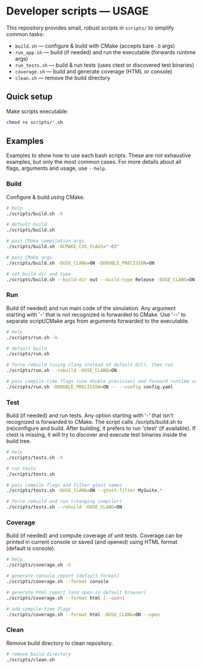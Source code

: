 # Developer scripts — USAGE

This repository provides small, robust scripts in `scripts/` to simplify common tasks:
- `build.sh` — configure & build with CMake (accepts bare `-D` args)
- `run_app.sh` — build (if needed) and run the executable (forwards runtime args)
- `run_tests.sh` — build & run tests (uses ctest or discovered test binaries)
- `coverage.sh` — build and generate coverage (HTML or console)
- `clean.sh` — remove the build directory

## Quick setup
Make scripts executable:
```bash
chmod +x scripts/*.sh
```

## Examples

Examples to show how to use each bash scripts. These are not exhaustive examples, but only the most common cases. For more details about all flags, arguments and usage, use `--help`.

### Build

Configure & build using CMake. 

```bash
# help
./scripts/build.sh -h

# default build
./scripts/build.sh

# pass CMake compilation args
./scripts/build.sh -DCMAKE_CXX_FLAGS="-O3"

# pass CMake args
./scripts/build.sh -DUSE_CLANG=ON -DDOUBLE_PRECISION=ON

# set build dir and type
./scripts/build.sh --build-dir out --build-type Release -DUSE_CLANG=ON
```

### Run

Build (if needed) and run main code of the simulation.
Any argument starting with '-' that is not recognized is forwarded to CMake.
Use '--' to separate script/CMake args from arguments forwarded to the executable.

```bash
# help
./scripts/run.sh -h

# default build
./scripts/run.sh

# force rebuild (using Clang instead of default GCC), then run
./scripts/run.sh --rebuild -DUSE_CLANG=ON

# pass compile-time flags (use double precision) and forward runtime args after -- (give configuration file)
./scripts/run.sh -DDOUBLE_PRECISION=ON -- --config config.yaml
```

### Test

Build (if needed) and run tests.
Any option starting with '-' that isn't recognized is forwarded to CMake.
The script calls ./scripts/build.sh to (re)configure and build.
After building, it prefers to run 'ctest' (if available). If ctest is missing, it will try to discover and execute test binaries inside the build tree.

```bash
# help
./scripts/tests.sh -h

# run tests
./scripts/tests.sh

# pass compile flags and filter gtest names
./scripts/tests.sh -DUSE_CLANG=ON --gtest-filter MySuite.*

# force rebuild and run (changing compiler)
./scripts/tests.sh --rebuild -DUSE_CLANG=ON
```

### Coverage

Build (if needed) and compute coverage of unit tests.
Coverage can be printed in current console or saved (and opened) using HTML format (default is console).

```bash
# help
./scripts/coverage.sh -h

# generate console report [default format]
./scripts/coverage.sh --format console 

# generate html report [and open in default browser]
./scripts/coverage.sh --format html [--open]

# add compile-time flags
./scripts/coverage.sh --format html -DUSE_CLANG=ON --open
```

### Clean

Remove build directory to clean repository.

```bash
# remove build directory
./scripts/clean.sh
```
